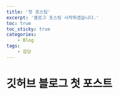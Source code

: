 ```yaml
---
title: '첫 포스팅'
excerpt: '블로그 포스팅 시작하겠습니다.'
toc: true
toc_sticky: true
categories:
    - Blog
tags:
    - 잡담
---
```


# 깃허브 블로그 첫 포스트
